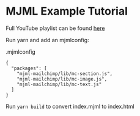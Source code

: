# MJML Example Tutorial

Full YouTube playlist can be found [here](https://www.youtube.com/playlist?list=PLERlwnGZmXQ0jpG9s8XE_2clpl6fmmryR)

Run yarn and add an mjmlconfig:

.mjmlconfig

```
{
  "packages": [
    "mjml-mailchimp/lib/mc-section.js",
    "mjml-mailchimp/lib/mc-image.js",
    "mjml-mailchimp/lib/mc-text.js"
  ]
}
```

Run `yarn build` to convert index.mjml to index.html
